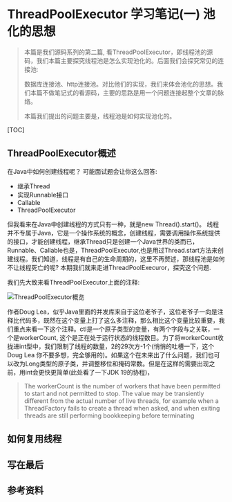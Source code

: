 # ThreadPoolExecutor 学习笔记(一) 池化的思想

> 本篇是我们源码系列的第二篇, 看ThreadPoolExecutor，即线程池的源码，我们本篇主要探究线程池是怎么实现池化的。后面我们会探究常见的连接池:
>
> 数据库连接池、http连接池。对比他们的实现，我们来体会池化的思想。我们本篇不做笔记式的看源码，主要的思路是用一个问题连接起整个文章的脉络。
>
> 本篇我们提出的问题主要是，线程池是如何实现池化的。

[TOC]

## ThreadPoolExecutor概述

在Java中如何创建线程呢？ 可能面试题会让你这么回答:

- 继承Thread 
- 实现Runnable接口
- Callable
- ThreadPoolExecutor

但我看来在Java中创建线程的方式只有一种，就是new Thread().start()。 线程并不专属于Java，它是一个操作系统的概念，创建线程，需要调用操作系统提供的接口，才能创建线程，继承Thread只是创建一个Java世界的类而已，Runnable、Callable也是，ThreadPoolExecutor,也是用过Thread.start方法来创建线程。我们知道，线程是有自己的生命周期的，这里不再赘述，那线程池是如何不让线程死亡的呢?  本期我们就来走进ThreadPoolExecuror，探究这个问题. 

我们先大致来看ThreadPoolExecutor上面的注释:

![ThreadPoolExecutor概览](http://tvax4.sinaimg.cn/large/006e5UvNly1h3cdurfp6zj30p90i618u.jpg)

作者Doug Lea，似乎Java里面的并发库来自于这位老爷子，这位老爷子一向是注释比代码多，既然在这个变量上打了这么多注释，那么相比这个变量比较重要，我们重点来看一下这个注释。ctl是一个原子类型的变量，有两个字段与之关联，一个是workerCount, 这个是正在处于运行状态的线程数目。为了将workerCount收拢进int型中，我们限制了线程的数量，2的29次方-1个(悄悄的吐槽一下，这个Doug Lea 你不要多想，完全够用的)。如果这个在未来出了什么问题，我们也可以改为Long类型的原子类，并调整移位和掩码常数。但是在这样的需要出现之前，用int会更快更简单(此处看了一下JDK 19的协程)，

>  The workerCount is the number of workers that have been permitted to start and not permitted to stop. The value may be transiently different from the actual number of live threads, for example when a ThreadFactory fails to create a thread when asked, and when exiting threads are still performing bookkeeping before terminating



## 如何复用线程









## 写在最后





## 参考资料

